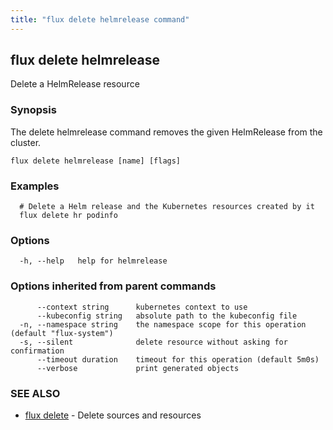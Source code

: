 ```yaml
---
title: "flux delete helmrelease command"
---
```

## flux delete helmrelease

Delete a HelmRelease resource

### Synopsis

The delete helmrelease command removes the given HelmRelease from the cluster.

```
flux delete helmrelease [name] [flags]
```

### Examples

```
  # Delete a Helm release and the Kubernetes resources created by it
  flux delete hr podinfo
```

### Options

```
  -h, --help   help for helmrelease
```

### Options inherited from parent commands

```
      --context string      kubernetes context to use
      --kubeconfig string   absolute path to the kubeconfig file
  -n, --namespace string    the namespace scope for this operation (default "flux-system")
  -s, --silent              delete resource without asking for confirmation
      --timeout duration    timeout for this operation (default 5m0s)
      --verbose             print generated objects
```

### SEE ALSO

* [flux delete](/cmd/flux_delete/)	 - Delete sources and resources

